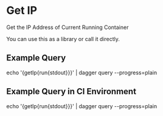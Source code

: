 # Get IP 
Get the IP Address of Current Running Container 

You can use this as a library or call it directly. 

## Example Query 
echo '{getIp{run{stdout}}}' | dagger query --progress=plain

## Example Query in CI Environment
echo '{getIp{run{stdout}}}' | dagger query --progress=plain